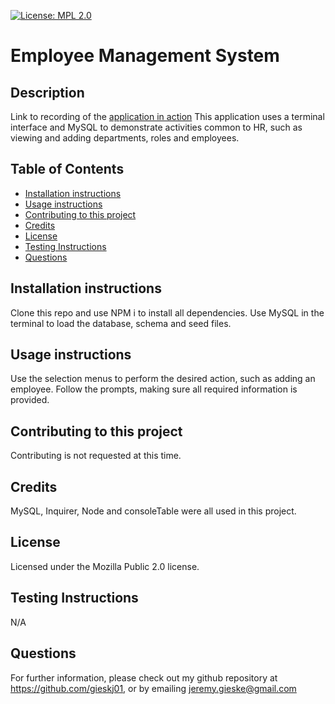 
[![License: MPL 2.0](https://img.shields.io/badge/License-MPL_2.0-brightgreen.svg)](https://opensource.org/licenses/MPL-2.0)
# Employee Management System

## Description
Link to recording of the [application in action](https://drive.google.com/file/d/1M_eacyKPYo3pFVnR2QxZRGR_H-92g1EP/view)
This application uses a terminal interface and MySQL to demonstrate activities common to HR, such as viewing and adding departments, roles and employees.

## Table of Contents
* [Installation instructions ](#Installation-instructions)
* [Usage instructions ](#Usage-instructions)
* [Contributing to this project ](#Contributing-to-this-project)
* [Credits](#Credits)
* [License](#License)
* [Testing Instructions](#Testing-Instructions)
* [Questions](#Questions)


## Installation instructions 
Clone this repo and use NPM i to install all dependencies. Use MySQL in the terminal to load the database, schema and seed files.

## Usage instructions 
Use the selection menus to perform the desired action, such as adding an employee. Follow the prompts, making sure all required information is provided.

## Contributing to this project
Contributing is not requested at this time.

## Credits
MySQL, Inquirer, Node and consoleTable were all used in this project.

## License
Licensed under the Mozilla Public 2.0 license.

## Testing Instructions
N/A

## Questions
For further information, please check out my github repository at https://github.com/gieskj01, or by emailing [jeremy.gieske@gmail.com](mailto:jeremy.gieske@gmail.com)
